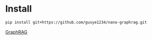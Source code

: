 # Install

```bash
pip install git+https://github.com/gusye1234/nano-graphrag.git
```

[GraphRAG](https://www.zhihu.com/question/660717298/answer/3591630125)
